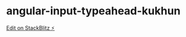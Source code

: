 # angular-input-typeahead-kukhun

[Edit on StackBlitz ⚡️](https://stackblitz.com/edit/angular-input-typeahead-kukhun)